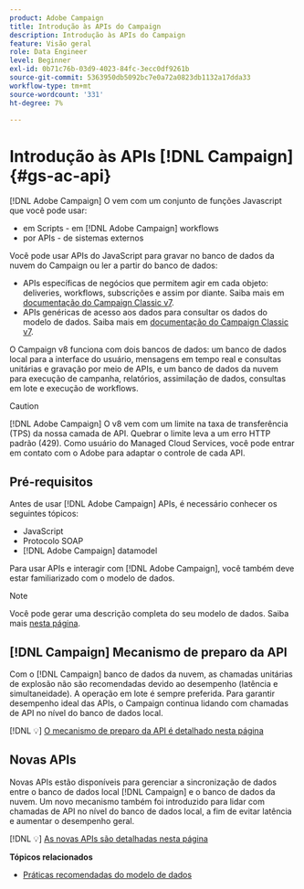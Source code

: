 ```yaml
---
product: Adobe Campaign
title: Introdução às APIs do Campaign
description: Introdução às APIs do Campaign
feature: Visão geral
role: Data Engineer
level: Beginner
exl-id: 0b71c76b-03d9-4023-84fc-3ecc0df9261b
source-git-commit: 5363950db5092bc7e0a72a0823db1132a17dda33
workflow-type: tm+mt
source-wordcount: '331'
ht-degree: 7%

---
```


# Introdução às APIs [!DNL Campaign]{#gs-ac-api}

[!DNL Adobe Campaign] O vem com um conjunto de funções Javascript que você pode usar:

* em Scripts - em [!DNL Adobe Campaign] workflows
* por APIs - de sistemas externos

Você pode usar APIs do JavaScript para gravar no banco de dados da nuvem do Campaign ou ler a partir do banco de dados:

* APIs específicas de negócios que permitem agir em cada objeto: deliveries, workflows, subscrições e assim por diante. Saiba mais em [documentação do Campaign Classic v7](https://experienceleague.adobe.com/docs/campaign-classic/using/configuring-campaign-classic/api/business-oriented-apis.html).
* APIs genéricas de acesso aos dados para consultar os dados do modelo de dados. Saiba mais em [documentação do Campaign Classic v7](https://experienceleague.adobe.com/docs/campaign-classic/using/configuring-campaign-classic/api/data-oriented-apis.html).

O Campaign v8 funciona com dois bancos de dados: um banco de dados local para a interface do usuário, mensagens em tempo real e consultas unitárias e gravação por meio de APIs, e um banco de dados da nuvem para execução de campanha, relatórios, assimilação de dados, consultas em lote e execução de workflows.

>[!CAUTION]
>
>[!DNL Adobe Campaign] O v8 vem com um limite na taxa de transferência (TPS) da nossa camada de API. Quebrar o limite leva a um erro HTTP padrão (429). Como usuário do Managed Cloud Services, você pode entrar em contato com o Adobe para adaptar o controle de cada API.


## Pré-requisitos

Antes de usar [!DNL Adobe Campaign] APIs, é necessário conhecer os seguintes tópicos:

* JavaScript
* Protocolo SOAP
* [!DNL Adobe Campaign] datamodel

Para usar APIs e interagir com [!DNL Adobe Campaign], você também deve estar familiarizado com o modelo de dados.

>[!NOTE]
>Você pode gerar uma descrição completa do seu modelo de dados. Saiba mais [nesta página](datamodel.md).

## [!DNL Campaign] Mecanismo de preparo da API

Com o [!DNL Campaign] banco de dados da nuvem, as chamadas unitárias de explosão não são recomendadas devido ao desempenho (latência e simultaneidade). A operação em lote é sempre preferida. Para garantir desempenho ideal das APIs, o Campaign continua lidando com chamadas de API no nível do banco de dados local.

[!DNL :bulb:] [O mecanismo de preparo da API é detalhado nesta página](staging.md)

## Novas APIs

Novas APIs estão disponíveis para gerenciar a sincronização de dados entre o banco de dados local [!DNL Campaign] e o banco de dados da nuvem. Um novo mecanismo também foi introduzido para lidar com chamadas de API no nível do banco de dados local, a fim de evitar latência e aumentar o desempenho geral.

[!DNL :bulb:] [As novas APIs são detalhadas nesta página](new-apis.md)

**Tópicos relacionados**

* [Práticas recomendadas do modelo de dados](datamodel-best-practices.md)
